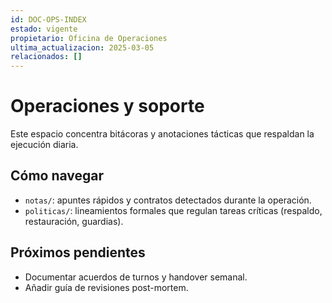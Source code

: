 ```yaml
---
id: DOC-OPS-INDEX
estado: vigente
propietario: Oficina de Operaciones
ultima_actualizacion: 2025-03-05
relacionados: []
---
```

# Operaciones y soporte

Este espacio concentra bitácoras y anotaciones tácticas que respaldan la ejecución diaria.

## Cómo navegar
- `notas/`: apuntes rápidos y contratos detectados durante la operación.
- `politicas/`: lineamientos formales que regulan tareas críticas (respaldo, restauración, guardias).

## Próximos pendientes
- Documentar acuerdos de turnos y handover semanal.
- Añadir guía de revisiones post-mortem.
